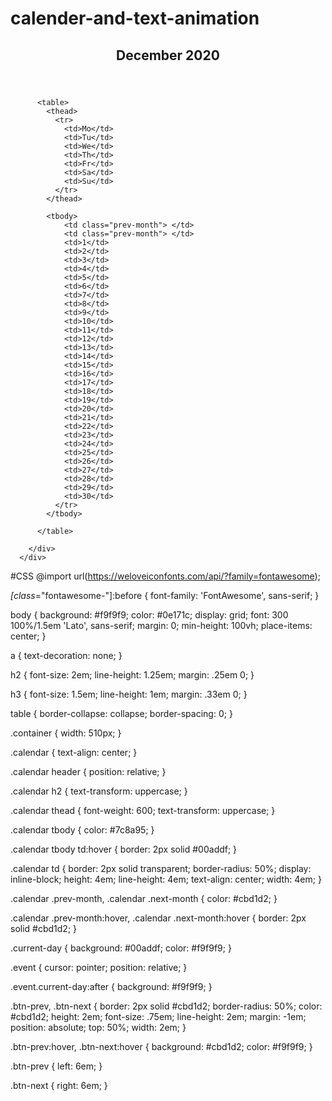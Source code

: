 # calender-and-text-animation
<!DOCTYPE html>
<html lang="en">
<head>
    <meta charset="UTF-8">
    <meta http-equiv="X-UA-Compatible" content="IE=edge">
    <meta name="viewport" content="width=device-width, initial-scale=1.0">
    <link rel="stylesheet" href="Text and Animation.css">
    <title>Text and Animation</title>
</head>
<body>
    <div class="container">
        <div class="calendar">
          <header>
            <h2>December 2020</h2>
            <a class="btn-prev fontawesome-angle-left" href="#"></a>
            <a class="btn-next fontawesome-angle-right" href="#"></a>
          </header>
      
          <table>
            <thead>
              <tr>
                <td>Mo</td>
                <td>Tu</td>
                <td>We</td>
                <td>Th</td>
                <td>Fr</td>
                <td>Sa</td>
                <td>Su</td>
              </tr>
            </thead>

            <tbody>
                <td class="prev-month"> </td>
                <td class="prev-month"> </td>
                <td>1</td>
                <td>2</td>
                <td>3</td>
                <td>4</td>
                <td>5</td>
                <td>6</td>
                <td>7</td>
                <td>8</td>
                <td>9</td>
                <td>10</td>
                <td>11</td>
                <td>12</td>
                <td>13</td>
                <td>14</td>
                <td>15</td>
                <td>16</td>
                <td>17</td>
                <td>18</td>
                <td>19</td>
                <td>20</td>
                <td>21</td>
                <td>22</td>
                <td>23</td>
                <td>24</td>
                <td>25</td>
                <td>26</td>
                <td>27</td>
                <td>28</td>
                <td>29</td>
                <td>30</td>
              </tr>
            </tbody>
      
          </table>
      
        </div>
      </div>
</body>
</html>


#CSS
@import url(https://weloveiconfonts.com/api/?family=fontawesome);

*[class*="fontawesome-"]:before {
  font-family: 'FontAwesome', sans-serif;
}

body {
	background: #f9f9f9;
	color: #0e171c;
  display: grid;
	font: 300 100%/1.5em 'Lato', sans-serif;
	margin: 0;
  min-height: 100vh;
  place-items: center;
}

a {
	text-decoration: none;
}

h2 {
	font-size: 2em;
	line-height: 1.25em;
	margin: .25em 0;
}

h3 {
	font-size: 1.5em;
	line-height: 1em;
	margin: .33em 0;
}

table {
	border-collapse: collapse;
	border-spacing: 0;
}

.container {
	width: 510px;
}

.calendar {
	text-align: center;
}

.calendar header {
	position: relative;
}

.calendar h2 {
	text-transform: uppercase;
}

.calendar thead {
	font-weight: 600;
	text-transform: uppercase;
}

.calendar tbody {
	color: #7c8a95;
}

.calendar tbody td:hover {
	border: 2px solid #00addf;
}

.calendar td {
	border: 2px solid transparent;
	border-radius: 50%;
	display: inline-block;
	height: 4em;
	line-height: 4em;
	text-align: center;
	width: 4em;
}

.calendar .prev-month,
.calendar .next-month {
	color: #cbd1d2;
}

.calendar .prev-month:hover,
.calendar .next-month:hover {
	border: 2px solid #cbd1d2;
}

.current-day {
	background: #00addf;
	color: #f9f9f9;
}

.event {
	cursor: pointer;
	position: relative;
}


.event.current-day:after {
	background: #f9f9f9;
}

.btn-prev,
.btn-next {
	border: 2px solid #cbd1d2;
	border-radius: 50%;
	color: #cbd1d2;
	height: 2em;
	font-size: .75em;
	line-height: 2em;
	margin: -1em;
	position: absolute;
	top: 50%;
	width: 2em;
}

.btn-prev:hover,
.btn-next:hover {
	background: #cbd1d2;
	color: #f9f9f9;
}

.btn-prev {
	left: 6em;
}

.btn-next {
	right: 6em;
}

